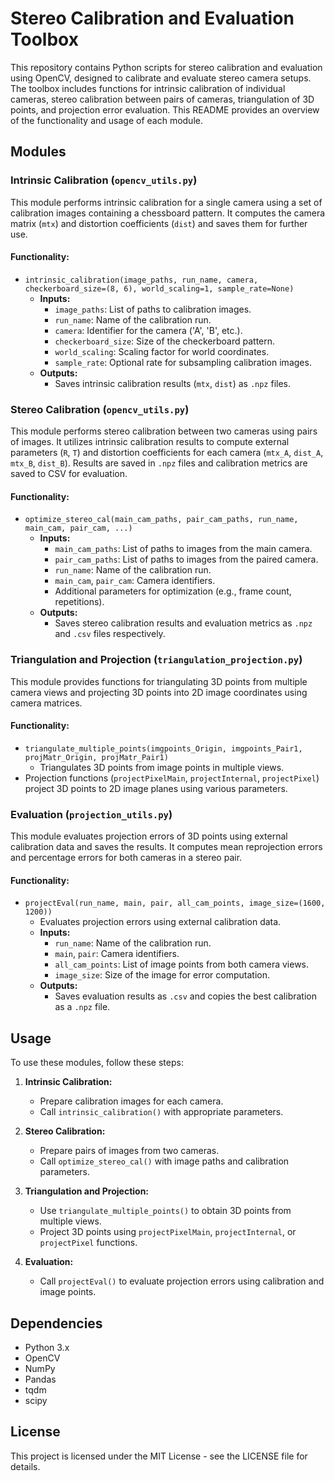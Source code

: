 # Stereo Calibration and Evaluation Toolbox

This repository contains Python scripts for stereo calibration and evaluation using OpenCV, designed to calibrate and evaluate stereo camera setups. The toolbox includes functions for intrinsic calibration of individual cameras, stereo calibration between pairs of cameras, triangulation of 3D points, and projection error evaluation. This README provides an overview of the functionality and usage of each module.

## Modules

### Intrinsic Calibration (`opencv_utils.py`)

This module performs intrinsic calibration for a single camera using a set of calibration images containing a chessboard pattern. It computes the camera matrix (`mtx`) and distortion coefficients (`dist`) and saves them for further use.

#### Functionality:
- `intrinsic_calibration(image_paths, run_name, camera, checkerboard_size=(8, 6), world_scaling=1, sample_rate=None)`
  - **Inputs:**
    - `image_paths`: List of paths to calibration images.
    - `run_name`: Name of the calibration run.
    - `camera`: Identifier for the camera ('A', 'B', etc.).
    - `checkerboard_size`: Size of the checkerboard pattern.
    - `world_scaling`: Scaling factor for world coordinates.
    - `sample_rate`: Optional rate for subsampling calibration images.
  - **Outputs:**
    - Saves intrinsic calibration results (`mtx`, `dist`) as `.npz` files.

### Stereo Calibration (`opencv_utils.py`)

This module performs stereo calibration between two cameras using pairs of images. It utilizes intrinsic calibration results to compute external parameters (`R`, `T`) and distortion coefficients for each camera (`mtx_A`, `dist_A`, `mtx_B`, `dist_B`). Results are saved in `.npz` files and calibration metrics are saved to CSV for evaluation.

#### Functionality:
- `optimize_stereo_cal(main_cam_paths, pair_cam_paths, run_name, main_cam, pair_cam, ...)`
  - **Inputs:**
    - `main_cam_paths`: List of paths to images from the main camera.
    - `pair_cam_paths`: List of paths to images from the paired camera.
    - `run_name`: Name of the calibration run.
    - `main_cam`, `pair_cam`: Camera identifiers.
    - Additional parameters for optimization (e.g., frame count, repetitions).
  - **Outputs:**
    - Saves stereo calibration results and evaluation metrics as `.npz` and `.csv` files respectively.

### Triangulation and Projection (`triangulation_projection.py`)

This module provides functions for triangulating 3D points from multiple camera views and projecting 3D points into 2D image coordinates using camera matrices.

#### Functionality:
- `triangulate_multiple_points(imgpoints_Origin, imgpoints_Pair1, projMatr_Origin, projMatr_Pair1)`
  - Triangulates 3D points from image points in multiple views.
- Projection functions (`projectPixelMain`, `projectInternal`, `projectPixel`) project 3D points to 2D image planes using various parameters.

### Evaluation (`projection_utils.py`)

This module evaluates projection errors of 3D points using external calibration data and saves the results. It computes mean reprojection errors and percentage errors for both cameras in a stereo pair.

#### Functionality:
- `projectEval(run_name, main, pair, all_cam_points, image_size=(1600, 1200))`
  - Evaluates projection errors using external calibration data.
  - **Inputs:**
    - `run_name`: Name of the calibration run.
    - `main`, `pair`: Camera identifiers.
    - `all_cam_points`: List of image points from both camera views.
    - `image_size`: Size of the image for error computation.
  - **Outputs:**
    - Saves evaluation results as `.csv` and copies the best calibration as a `.npz` file.

## Usage

To use these modules, follow these steps:

1. **Intrinsic Calibration:**
   - Prepare calibration images for each camera.
   - Call `intrinsic_calibration()` with appropriate parameters.
   
2. **Stereo Calibration:**
   - Prepare pairs of images from two cameras.
   - Call `optimize_stereo_cal()` with image paths and calibration parameters.
   
3. **Triangulation and Projection:**
   - Use `triangulate_multiple_points()` to obtain 3D points from multiple views.
   - Project 3D points using `projectPixelMain`, `projectInternal`, or `projectPixel` functions.
   
4. **Evaluation:**
   - Call `projectEval()` to evaluate projection errors using calibration and image points.

## Dependencies

- Python 3.x
- OpenCV
- NumPy
- Pandas
- tqdm
- scipy

## License

This project is licensed under the MIT License - see the LICENSE file for details.

